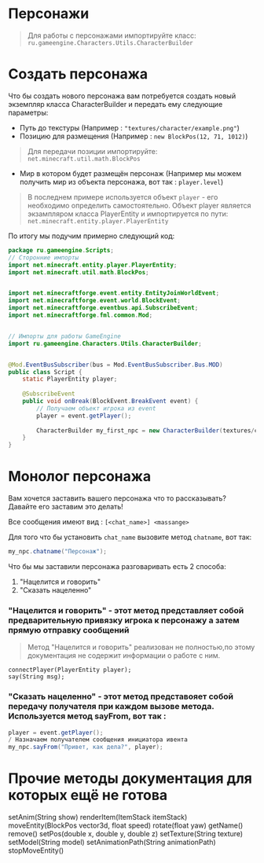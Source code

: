 # Персонажи

> Для работы с персонажами импортируйте класс:
> `ru.gameengine.Characters.Utils.CharacterBuilder`

# Создать персонажа

Что бы создать нового персонажа вам потребуется создать новый экземпляр класса CharacterBuilder и передать ему следующие параметры:

* Путь до текстуры (Например : `"textures/character/example.png"`)
* Позицию для размещения (Например : `new BlockPos(12, 71, 1012)`)
> Для передачи позиции импортируйте: `net.minecraft.util.math.BlockPos`

* Мир в котором будет размещён персонаж (Например мы можем получить мир из объекта персонажа, вот так : `player.level`)

> В последнем примере используется объект `player` -  его необходимо определить самостоятельно.
> Объект player является экзампляром класса PlayerEntity и импортируется по пути: `net.minecraft.entity.player.PlayerEntity`

По итогу мы подучим примерно следующий код:

```java
package ru.gameengine.Scripts;
// Сторонние импорты
import net.minecraft.entity.player.PlayerEntity;
import net.minecraft.util.math.BlockPos;


import net.minecraftforge.event.entity.EntityJoinWorldEvent;
import net.minecraftforge.event.world.BlockEvent;
import net.minecraftforge.eventbus.api.SubscribeEvent;
import net.minecraftforge.fml.common.Mod;


// Импорты для работы GameEngine
import ru.gameengine.Characters.Utils.CharacterBuilder;


@Mod.EventBusSubscriber(bus = Mod.EventBusSubscriber.Bus.MOD)
public class Script {
    static PlayerEntity player;
    
    @SubscribeEvent
    public void onBreak(BlockEvent.BreakEvent event) {
        // Получаем объект игрока из event
        player = event.getPlayer();
        
        CharacterBuilder my_first_npc = new CharacterBuilder(textures/character/example.png", new BlockPos(12, 71, 1012), player.level);
    }
}
```
 
 
# Монолог персонажа

Вам хочется заставить вашего персонажа что то рассказывать?
Давайте его заставим это делать!

Все сообщения имеют вид : `[<chat_name>] <massange>`

Для того что бы установить `chat_name` вызовите метод `chatname`, вот так:
```java
my_npc.chatname("Персонаж");
```

Что бы мы заставили персонажа разговаривать есть 2 способа:

1. "Нацелится и говорить"
2. "Сказать нацеленно"


### "Нацелится и говорить" - этот метод представляет собой предварительную привязку игрока к персонажу а затем прямую отправку сообщений

> Метод "Нацелится и говорить" реализован не полностью,по этому документация не содержит информации о работе с ним.

```comment
connectPlayer(PlayerEntity player);
say(String msg);
```

### "Сказать нацеленно" - этот метод представояет собой передачу получателя при каждом вызове метода. Используется метод sayFrom, вот так :
```java
player = event.getPlayer();
/ Назначаем получателем сообщения инициатора ивента
my_npc.sayFrom("Привет, как дела?", player);
```












# Прочие методы документация для которых ещё не готова




setAnim(String show)
renderItem(ItemStack itemStack)
moveEntity(BlockPos vector3d, float speed)
rotate(float yaw)
getName()
remove()
setPos(double x, double y, double z)
setTexture(String texture) 
setModel(String model)
setAnimationPath(String animationPath)
stopMoveEntity()